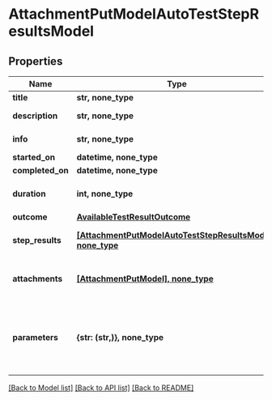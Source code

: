 # AttachmentPutModelAutoTestStepResultsModel


## Properties
Name | Type | Description | Notes
------------ | ------------- | ------------- | -------------
**title** | **str, none_type** | The name of the step. | [optional] 
**description** | **str, none_type** | Description of the step result. | [optional] 
**info** | **str, none_type** | Extended description of the step result. | [optional] 
**started_on** | **datetime, none_type** | Step start date. | [optional] 
**completed_on** | **datetime, none_type** | Step end date. | [optional] 
**duration** | **int, none_type** | Expected or actual duration of the test run execution in seconds. | [optional] 
**outcome** | [**AvailableTestResultOutcome**](AvailableTestResultOutcome.md) |  | [optional] 
**step_results** | [**[AttachmentPutModelAutoTestStepResultsModel], none_type**](AttachmentPutModelAutoTestStepResultsModel.md) | Nested step results. The maximum nesting level is 15. | [optional] 
**attachments** | [**[AttachmentPutModel], none_type**](AttachmentPutModel.md) | /// &lt;summary&gt;  Specifies an attachment GUID. Multiple values can be sent.  &lt;/summary&gt; | [optional] 
**parameters** | **{str: (str,)}, none_type** | \&quot;&lt;b&gt;parameter&lt;/b&gt;\&quot;: \&quot;&lt;b&gt;value&lt;/b&gt;\&quot; pair with arbitrary custom parameters. Multiple parameters can be sent. | [optional] 

[[Back to Model list]](../README.md#documentation-for-models) [[Back to API list]](../README.md#documentation-for-api-endpoints) [[Back to README]](../README.md)


